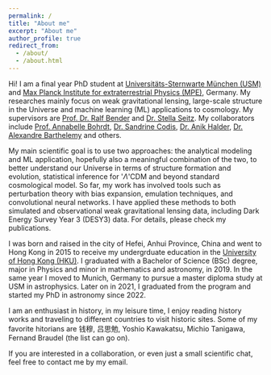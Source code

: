```yaml
---
permalink: /
title: "About me"
excerpt: "About me"
author_profile: true
redirect_from: 
  - /about/
  - /about.html
---
```


Hi! I am a final year PhD student at [Universitäts-Sternwarte München (USM)](https://www.physik.lmu.de/observatory/de/) and [Max Planck Institute for extraterrestrial Physics (MPE)](https://www.mpe.mpg.de/main), Germany. My researches mainly focus on weak gravitational lensing, large-scale structure in the Universe and machine learning (ML) applications to cosmology. My supervisors are [Prof. Dr. Ralf Bender](https://www.mpe.mpg.de/~bender/) and [Dr. Stella Seitz](https://www.usm.lmu.de/~stella/stella.html). My collaborators include [Prof. Annabelle Bohrdt](https://sites.google.com/view/annabelle-bohrdt?pli=1), [Dr. Sandrine Codis](https://sandrinecodis.wixsite.com/sandrinewebsite), [Dr. Anik Halder](https://anikhalder.github.io), [Dr. Alexandre Barthelemy](https://scholar.google.com/citations?user=s_F6pIsAAAAJ&hl=fr) and others.

My main scientific goal is to use two approaches: the analytical modeling and ML application, hopefully also a meaningful combination of the two, to better understand our Universe in terms of structure formation and evolution, statistical inference for '$\Lambda$'CDM and beyond standard cosmological model. So far, my work has involved tools such as perturbation theory with bias expansion, emulation techniques, and convolutional neural networks. I have applied these methods to both simulated and observational weak gravitational lensing data, including Dark Energy Survey Year 3 (DESY3) data. For details, please check my publications.

I was born and raised in the city of Hefei, Anhui Province, China and went to Hong Kong in 2015 to receive my undergrduate education in the [University of Hong Kong (HKU)](https://www.hku.hk). I graduated with a Bachelor of Science (BSc) degree, major in Physics and minor in mathematics and astronomy, in 2019. In the same year I moved to Munich, Germany to pursue a master diploma study at USM in astrophysics. Later on in 2021, I graduated from the program and started my PhD in astronomy since 2022.

I am an enthusiast in history, in my leisure time, I enjoy reading history works and traveling to different countries to visit historic sites. Some of my favorite hitorians are 钱穆, 吕思勉, Yoshio Kawakatsu, Michio Tanigawa, Fernand Braudel (the list can go on). 

If you are interested in a collaboration, or even just a small scientific chat, feel free to contact me by my email.
